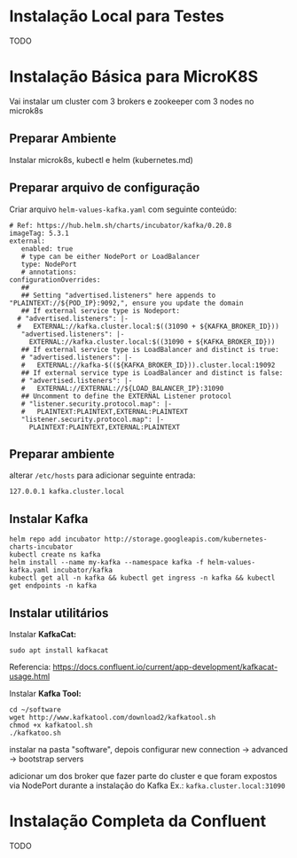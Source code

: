 # Instalação Local para Testes

TODO

# Instalação Básica para MicroK8S
Vai instalar um cluster com 3 brokers e zookeeper com 3 nodes no microk8s 

## Preparar Ambiente
Instalar microk8s, kubectl e helm (kubernetes.md)

## Preparar arquivo de configuração

Criar arquivo `helm-values-kafka.yaml` com seguinte conteúdo:

```
# Ref: https://hub.helm.sh/charts/incubator/kafka/0.20.8
imageTag: 5.3.1 
external:
   enabled: true
   # type can be either NodePort or LoadBalancer
   type: NodePort
   # annotations:
configurationOverrides:
   ##
   ## Setting "advertised.listeners" here appends to "PLAINTEXT://${POD_IP}:9092,", ensure you update the domain
   ## If external service type is Nodeport:
  # "advertised.listeners": |-
  #   EXTERNAL://kafka.cluster.local:$((31090 + ${KAFKA_BROKER_ID}))
   "advertised.listeners": |-
     EXTERNAL://kafka.cluster.local:$((31090 + ${KAFKA_BROKER_ID}))
   ## If external service type is LoadBalancer and distinct is true:
   # "advertised.listeners": |-
   #   EXTERNAL://kafka-$((${KAFKA_BROKER_ID})).cluster.local:19092
   ## If external service type is LoadBalancer and distinct is false:
   # "advertised.listeners": |-
   #   EXTERNAL://EXTERNAL://${LOAD_BALANCER_IP}:31090
   ## Uncomment to define the EXTERNAL Listener protocol
   # "listener.security.protocol.map": |-
   #   PLAINTEXT:PLAINTEXT,EXTERNAL:PLAINTEXT
   "listener.security.protocol.map": |-
     PLAINTEXT:PLAINTEXT,EXTERNAL:PLAINTEXT
```

## Preparar ambiente

alterar `/etc/hosts` para adicionar seguinte entrada:

`127.0.0.1 kafka.cluster.local`


## Instalar Kafka

```
helm repo add incubator http://storage.googleapis.com/kubernetes-charts-incubator
kubectl create ns kafka
helm install --name my-kafka --namespace kafka -f helm-values-kafka.yaml incubator/kafka 
kubectl get all -n kafka && kubectl get ingress -n kafka && kubectl get endpoints -n kafka
```
## Instalar utilitários

Instalar **KafkaCat:**

`sudo apt install kafkacat`

Referencia:
https://docs.confluent.io/current/app-development/kafkacat-usage.html

Instalar **Kafka Tool:**

```
cd ~/software
wget http://www.kafkatool.com/download2/kafkatool.sh
chmod +x kafkatool.sh
./kafkatoo.sh

```
instalar na pasta "software", depois configurar 
new connection -> advanced -> bootstrap servers

adicionar um dos broker que fazer parte do cluster e que foram expostos via NodePort durante a instalação do Kafka
Ex.: `kafka.cluster.local:31090`


# Instalação Completa da Confluent

TODO


